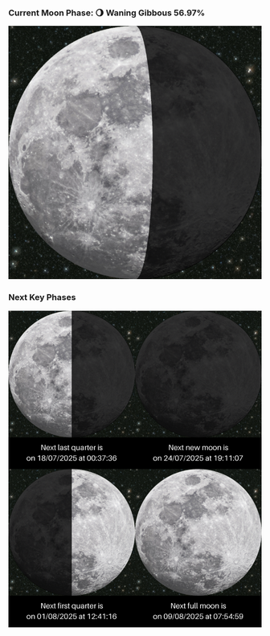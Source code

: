 ### Current Moon Phase: 🌖 Waning Gibbous 56.97%
![Moon Phase](moonphase.png)
### Next Key Phases
![Gallery](gallery.png)